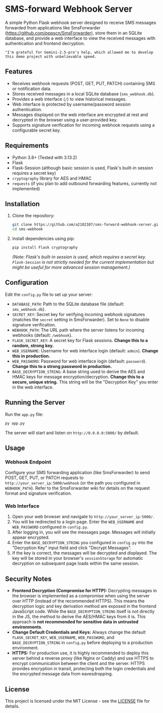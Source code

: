 # SMS-forward Webhook Server

A simple Python Flask webhook server designed to receive SMS messages forwarded from applications like SmsForwarder (https://github.com/pppscn/SmsForwarder), store them in an SQLite database, and provide a web interface to view the received messages with authentication and frontend decryption.

`"I'm grateful for Gemini-2.5-pro's help, which allowed me to develop this demo project with unbelievable speed.`

## Features

*   Receives webhook requests (POST, GET, PUT, PATCH) containing SMS or notification data.
*   Stores received messages in a local SQLite database (`sms_webhook.db`).
*   Provides a web interface (`/`) to view historical messages.
*   Web interface is protected by username/password session authentication.
*   Messages displayed on the web interface are encrypted at rest and decrypted in the browser using a user-provided key.
*   Supports signature verification for incoming webhook requests using a configurable secret key.

## Requirements

*   Python 3.8+ (Tested with 3.13.2)
*   Flask
*   Flask-Session (although basic session is used, Flask's built-in session requires a secret key)
*   `cryptography` library for AES and HMAC
*   `requests` (if you plan to add outbound forwarding features, currently not implemented)

## Installation

1.  Clone the repository:
    ```bash
    git clone https://github.com/a2102107/sms-forward-webhook-server.git
    cd sms-webhook
    ```
2.  Install dependencies using pip:
    ```bash
    pip install Flask cryptography
    ```
    *(Note: Flask's built-in session is used, which requires a secret key. `Flask-Session` is not strictly needed for the current implementation but might be useful for more advanced session management.)*

## Configuration

Edit the `config.py` file to set up your server:

*   `DATABASE_PATH`: Path to the SQLite database file (default: `sms_webhook.db`).
*   `SECRET_KEY`: Secret key for verifying incoming webhook signatures (matches the `secret` setting in SmsForwarder). Set to `None` to disable signature verification.
*   `WEBHOOK_PATH`: The URL path where the server listens for incoming webhooks (default: `/webhook`).
*   `FLASK_SECRET_KEY`: A secret key for Flask sessions. **Change this to a random, strong key.**
*   `WEB_USERNAME`: Username for web interface login (default: `admin`). **Change this in production.**
*   `WEB_PASSWORD`: Password for web interface login (default: `password`). **Change this to a strong password in production.**
*   `BASE_DECRYPTION_STRING`: A base string used to derive the AES and HMAC keys for message encryption/decryption. **Change this to a secure, unique string.** This string will be the "Decryption Key" you enter in the web interface.

## Running the Server

Run the `app.py` file:

```bash
py app.py
```

The server will start and listen on `http://0.0.0.0:5000/` by default.

## Usage

### Webhook Endpoint

Configure your SMS forwarding application (like SmsForwarder) to send POST, GET, PUT, or PATCH requests to `http://your_server_ip:5000/webhook` (or the path you configured in `WEBHOOK_PATH`). Refer to the SmsForwarder wiki for details on the request format and signature verification.

### Web Interface

1.  Open your web browser and navigate to `http://your_server_ip:5000/`.
2.  You will be redirected to a login page. Enter the `WEB_USERNAME` and `WEB_PASSWORD` configured in `config.py`.
3.  After logging in, you will see the messages page. Messages will initially appear encrypted.
4.  Enter the `BASE_DECRYPTION_STRING` you configured in `config.py` into the "Decryption Key" input field and click "Decrypt Messages".
5.  If the key is correct, the messages will be decrypted and displayed. The key will be stored in your browser's `sessionStorage` for automatic decryption on subsequent page loads within the same session.

## Security Notes

*   **Frontend Decryption (Compromise for HTTP):** Decrypting messages in the browser is implemented as a compromise when using the server over HTTP (instead of the recommended HTTPS). This means the decryption logic and key derivation method are exposed in the frontend JavaScript code. While the `BASE_DECRYPTION_STRING` itself is not directly in the JS, the method to derive the AES/HMAC keys from it is. This approach is **not recommended for sensitive data in untrusted environments**.
*   **Change Default Credentials and Keys:** Always change the default `FLASK_SECRET_KEY`, `WEB_USERNAME`, `WEB_PASSWORD`, and `BASE_DECRYPTION_STRING` in `config.py` before deploying to a production environment.
*   **HTTPS:** For production use, it is highly recommended to deploy this server behind a reverse proxy (like Nginx or Caddy) and use HTTPS to encrypt communication between the client and the server. HTTPS provides encryption in transit, protecting both the login credentials and the encrypted message data from eavesdropping.

## License

This project is licensed under the MIT License - see the [LICENSE](LICENSE) file for details.
